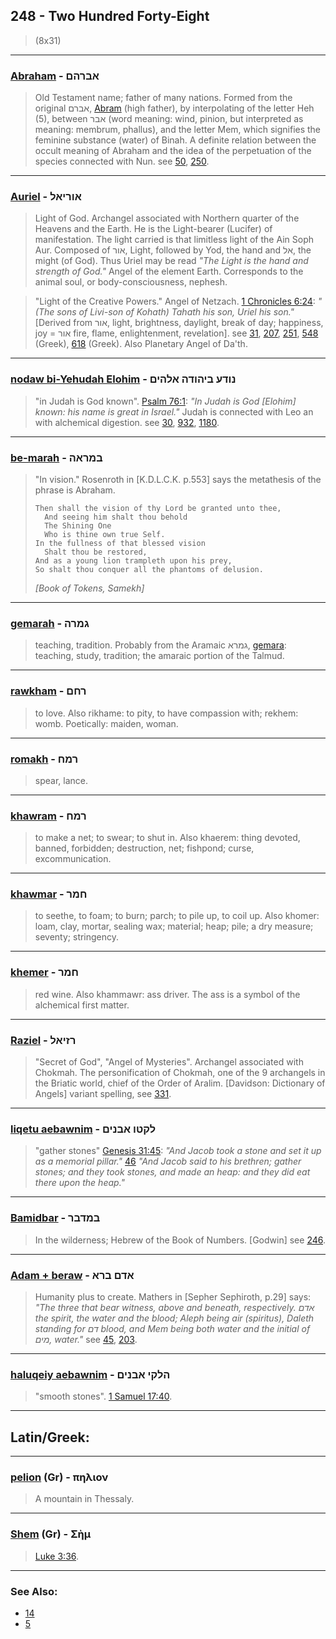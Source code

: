 ## 248 - Two Hundred Forty-Eight
> (8x31)

---

### [Abraham](/keys/ABRHM) - אברהם
> Old Testament name; father of many nations. Formed from the original אברם, [Abram](/keys/ABRM) (high father), by interpolating of the letter Heh (5), between אבר (word meaning: wind, pinion, but interpreted as meaning: membrum, phallus), and the letter Mem, which signifies the feminine substance (water) of Binah. A definite relation between the occult meaning of Abraham and the idea of the perpetuation of the species connected with Nun. see [50](50), [250](250).

---

### [Auriel](/keys/AVRIAL) - אוריאל
> Light of God. Archangel associated with Northern quarter of the Heavens and the Earth. He is the Light-bearer (Lucifer) of manifestation. The light carried is that limitless light of the Ain Soph Aur. Composed of אור, Light, followed by Yod, the hand and אל, the might (of God). Thus Uriel may be read *"The Light is the hand and strength of God."* Angel of the element Earth. Corresponds to the animal soul, or body-consciousness, nephesh.

> "Light of the Creative Powers." Angel of Netzach. [1 Chronicles 6:24](http://biblehub.com/1_chronicles/6-24.htm): *"(The sons of Livi-son of Kohath) Tahath his son, Uriel his son."* [Derived from אור, light, brightness, daylight, break of day; happiness, joy = אור fire, flame, enlightenment, revelation]. see [31](31), [207](207), [251](251), [548](548) (Greek), [618](618) (Greek). Also Planetary Angel of Da'th.

---

### [nodaw bi-Yehudah Elohim](/keys/NVDO.BIHVDH.ALHIM) - נודע ביהודה אלהים
> "in Judah is God known". [Psalm 76:1](http://biblehub.com/psalms/76-1.htm): *"In Judah is God [Elohim] known: his name is great in Israel."* Judah is connected with Leo an with alchemical digestion. see [30](30), [932](932), [1180](1180).

---

### [be-marah](/keys/BMRAH) - במראה
> "In vision." Rosenroth in [K.D.L.C.K. p.553] says the metathesis of the phrase is Abraham.
>
>     Then shall the vision of thy Lord be granted unto thee,
>       And seeing him shalt thou behold
>       The Shining One
>       Who is thine own true Self.
>     In the fullness of that blessed vision
>       Shalt thou be restored,
>     And as a young lion trampleth upon his prey,
>     So shalt thou conquer all the phantoms of delusion.
> *[Book of Tokens, Samekh]*

---

### [gemarah](/keys/GMRH) - גמרה
> teaching, tradition. Probably from the Aramaic גמרא, [gemara](/keys/GMRA): teaching, study, tradition; the amaraic portion of the Talmud.

---

### [rawkham](/keys/RChM) - רחם
> to love. Also rikhame: to pity, to have compassion with; rekhem: womb. Poetically: maiden, woman.

---

### [romakh](/keys/RMCh) - רמח
> spear, lance.

---

### [khawram](/keys/ChRM) - רמח
> to make a net; to swear; to shut in. Also khaerem: thing devoted, banned, forbidden; destruction, net; fishpond; curse, excommunication.

---

### [khawmar](/keys/ChMR) - חמר
> to seethe, to foam; to burn; parch; to pile up, to coil up. Also khomer: loam, clay, mortar, sealing wax; material; heap; pile; a dry measure; seventy; stringency.

---

### [khemer](/keys/ChMR) - חמר
> red wine. Also khammawr: ass driver. The ass is a symbol of the alchemical first matter.

---

### [Raziel](/keys/RZIAL) - רזיאל
> "Secret of God", "Angel of Mysteries". Archangel associated with Chokmah. The personification of Chokmah, one of the 9 archangels in the Briatic world, chief of the Order of Aralim. [Davidson: Dictionary of Angels] variant spelling, see [331](331).

---

### [liqetu aebawnim](/keys/LQTV.ABNIM) - לקטו אבנים
> "gather stones" [Genesis 31:45](http://biblehub.com/genesis/31-45.htm): *"And Jacob took a stone and set it up as a memorial pillar."* [46](http://biblehub.com/genesis/31-46.htm) *"And Jacob said to his brethren; gather stones; and they took stones, and made an heap: and they did eat there upon the heap."*

---

### [Bamidbar](/keys/BMDBR) - במדבר
> In the wilderness; Hebrew of the Book of Numbers. [Godwin] see [246](246).

---

### [Adam + beraw](/keys/ADM+BRA) - אדם ברא
> Humanity plus to create. Mathers in [Sepher Sephiroth, p.29] says: *"The three that bear witness, above and beneath, respectively. אדם the spirit, the water and the blood; Aleph being air (spiritus), Daleth standing for דם blood, and Mem being both water and the initial of מים, water."* see [45](45), [203](203).

---

### [haluqeiy aebawnim](/keys/HLQI.ABNIM) - הלקי אבנים
> "smooth stones". [1 Samuel 17:40](http://biblehub.com/1_samuel/17-40.htm).

---

## Latin/Greek:

---

### [pelion](/greek?word=Phlion) (Gr) - πηλιον
> A mountain in Thessaly.

---

### [Shem](/greek?word=shm) (Gr) - Σὴμ
> [Luke 3:36](http://biblehub.com/luke/3-36.htm).

---

### See Also:

- [14](14)
- [5](5)
